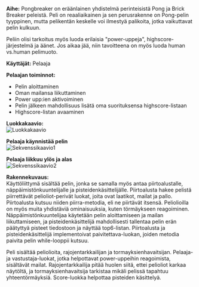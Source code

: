 
**Aihe:** Pongbreaker on eräänlainen yhdistelmä perinteisistä Pong ja Brick Breaker peleistä. Peli on reaaliaikainen ja sen  perusrakenne on Pong-pelin tyyppinen, mutta pelikentän keskelle voi ilmestyä palikoita, jotka vaikuttavat pelin kulkuun.

Peliin olisi tarkoitus myös luoda erilaisia
"power-uppeja", highscore-järjestelmä ja äänet. Jos aikaa jää, niin tavoitteena on myös luoda human vs.human pelimuoto.

**Käyttäjät:** Pelaaja

**Pelaajan toiminnot:** 
- Pelin aloittaminen
- Oman mailansa liikuttaminen
- Power upp:ien aktivoiminen
- Pelin jälkeen mahdollisuus lisätä oma suorituksensa highscore-listaan
- Highscore-listan avaaminen  

**Luokkakaavio:**  
![Luokkakaavio](/dokumentaatio/Luokkakaavio2.png)


**Pelaaja käynnistää pelin**  
![Sekvenssikaavio1](/dokumentaatio/sekvenssikaavio1.png)  


**Pelaaja liikkuu ylös ja alas**  
![Sekvenssikaavio2](/dokumentaatio/sekvenssikaavio2.png)  

**Rakennekuvaus:**  
Käyttöliittymä sisältää pelin, jonka se samalla myös antaa piirtoalustalle, näppäimistönkuuntelijalle ja pisteidenkäsittelijälle. Piirtoalusta hakee pelistä piirrettävät pelioliot-perivät luokat, joita ovat laatikot, mailat ja pallo. Piirtoalusta kutsuu niiden piirra-metodia, eli ne piirtävät itsensä. Peliolioilla on myös muita yhdistäviä ominaisuuksia, kuten törmäykseen reagoiminen. Näppäimistönkuuntelijaa käytetään pelin aloittamiseen ja mailan liikuttamiseen, ja pisteidenkäsittelijä mahdollisesti tallentaa pelin erän päätyttyä pisteet tiedostoon ja näyttää top6-listan. Piirtoalusta ja pisteidenkäsittelijä implementoivat paivitettava-luokan, joiden metodia paivita pelin while-looppii kutsuu.

Peli sisältää peliolioita, rajojentarkkailijan ja tormayksienhavaitsijan. Pelaaja- ja vastustaja-luokat, jotka helpottavat power-uppeihin reagoimista, sisältävät mailat. Rajojentarkkailija pitää huolen siitä, ettei pelioliot karkaa näytöltä, ja tormayksienhavaitsija tarkistaa mikäli pelissä tapahtuu yhteentörmäyksiä. Score-luokka helpottaa pisteiden käsittelyä.
